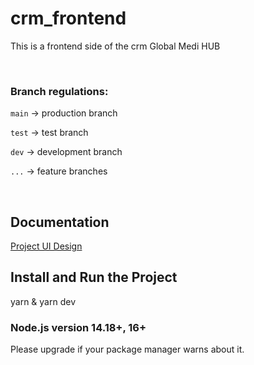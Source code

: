 # crm_frontend

This is a frontend side of the crm Global Medi HUB

<br>

### Branch regulations:
`main` -> production branch

`test` -> test branch

`dev` -> development branch

`...` -> feature branches


<br>

## Documentation
[Project UI Design](https://www.figma.com/file/b7ot3ZMeZ7jRiXSmkth60U/WowVos?node-id=0-1&t=xpF6SZ2FPdeem60j-0)


## Install and Run the Project

yarn & yarn dev

###  Node.js version 14.18+, 16+

Please upgrade if your package manager warns about it.
